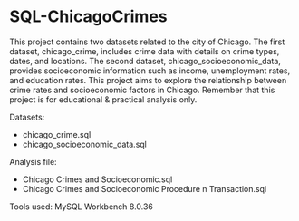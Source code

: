 # SQL-ChicagoCrimes
This project contains two datasets related to the city of Chicago. The first dataset, chicago_crime, includes crime data with details on crime types, dates, and locations. The second dataset, chicago_socioeconomic_data, provides socioeconomic information such as income, unemployment rates, and education rates. This project aims to explore the relationship between crime rates and socioeconomic factors in Chicago. Remember that this project is for educational & practical analysis only.

Datasets:
- chicago_crime.sql
- chicago_socioeconomic_data.sql

Analysis file:
- Chicago Crimes and Socioeconomic.sql
- Chicago Crimes and Socioeconomic Procedure n Transaction.sql

Tools used:
MySQL Workbench 8.0.36
